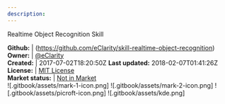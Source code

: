 ```yaml
---
description: 
---
```

Realtime Object Recognition Skill



**Github:** | (https://github.com/eClarity/skill-realtime-object-recognition)  
**Owner:** | [@eClarity](https://github.com/eClarity)  
**Created:** | 2017-07-02T18:20:50Z  **Last updated:** 2018-02-07T01:41:26Z  
**License:** | [MIT License](https://api.github.com/licenses/mit)  
**Market status:** | [Not in Market](https://market.mycroft.ai/skill/)  
 ![.gitbook/assets/mark-1-icon.png]  ![.gitbook/assets/mark-2-icon.png]  ![.gitbook/assets/picroft-icon.png]  ![.gitbook/assets/kde.png]  
